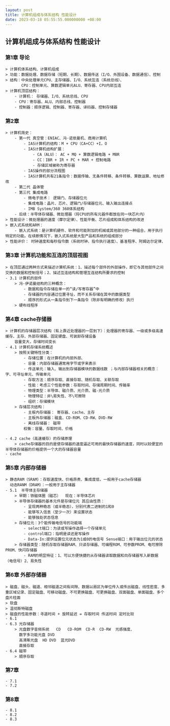 ```yaml
---
layout: post
title: 计算机组成与体系结构 性能设计
date: 2023-03-18 05:55:55.000000000 +08:00
---
```



## 计算机组成与体系结构 性能设计

### 第1章 导论
    > 计算机体系结构、计算机组成
    > 功能：数据处理、数据存储（短期、长期）、数据传送（I/O、外围设备、数据通信）、控制
    > 结构：中央处理单元CPU、主存储器、I/O、系统互连（系统总线）、
           CPU：控制单元、算数逻辑单元ALU、寄存器、CPU内部互连
    > 计算机顶层结构：
        - 计算机： 存储器、I/O、系统总线、CPU
        - CPU：寄存器、ALU、内部总线、控制器
        - 控制器：顺序逻辑、控制器、寄存器、译码器、控制存储器
    
### 第2章
    > 计算机简史： 
        - 第一代 真空管：ENIAC、冯·诺依曼机、商用计算机
            - IAS计算机的结构：M + CPU（CA+CC）+I，O
            - IAS计算机结构扩展：
                - CA（ALU）： AC + MQ + 算数逻辑电路 + MBR 
                - CC：IBR + IR + PC + MAR + 控制电路
                - 存储区域被称为寄存器
            - IAS操作的部分流程图
            - IAS计算机共有21条指令：数据传输、无条件转移、条件转移、算数运算、地址修改
        - 第二代 晶体管
        - 第三代 集成电路
            - 微电子技术： 逻辑门、存储器位元
            - 集成电路：晶片、芯片、逻辑门/存储器位元、输入输出连接点
            - IMB System/360 360体系结构
        - 后续：半导体存储器、微处理器（将CPU的所有元器件都放在同一块芯片内）
    > 性能设计：微处理器的速度（摩尔定律）、性能平衡、芯片组成和体系结构的改进
    > 嵌入式系统和ARM： 
        - 嵌入式系统：是计算机硬件、软件和可能附加的机械或其他部分的一种组合，用于执行特定的功能。在续断情况下，嵌入式系统是大型产品和系统的组成部分
    > 性能评价： 时钟速度和每秒指令数（系统时钟、指令执行速度）、基准程序、阿姆达尔定律、
### 第3章 计算机功能和互连的顶层视图
    > 在顶层通过两种方式来描述计算机系统：1、描述每个部件的外部操作，即它与其他部件之间交换的数据和控制信号；2、描述互连结构和管理互连结构所要求的控制
    - 3.1 计算机的部件
        > 冯·伊诺曼结构的三种概念：
            - 数据和指令存储在单一的“读/写寄存器”中
            - 存储器的内容通过位置寻址，而不关系存储在其中的数据类型
            - 顺序的形式从一条指令到下一条指令（除非有明确的修改）执行
        > 硬布线程序
### 第4章  cache存储器
    > 计算机的存储器层次结构（有上靠近处理器的一层到下）：处理器的寄存器、一级或多级高速缓存、主存、外部存储器、固定硬盘、可装卸存储设备
        容量变大，存储时间变长
    - 4.1 计算机存储系统概述
        > 按照关键特性分类：
            - 存储位置：在计算机的内部外部、
            - 容量：内部存储器通常用字节或字来表示
            - 传送单元：输入、输出到存储器模块的数据线数 ；与内部存储器相关的概念：字、可寻址单元、传输单元
            - 存取方法：顺序存取、直接存取、随机存取、关联存取
            - 性能：考虑三个性能参数：存取时间、存储周期时间、传输率 
            - 物理类型：半导体、磁介质、光介质、磁-光介质
            - 物理特征：非\易失性、不\可擦除
            - 组织：存储模块
        > 存储层次结构：
            - 主板内存储器： 寄存器、cache、主存
            - 主板外存储器：磁盒、CD-ROM、CD-RW、DVD-RW
            - 离线存储器： 磁带
            权衡：容量、存取时间、价格 
            
    - 4.2 cache（高速缓存）的存储原理
        > cache存储器的目的是使存储器的速度逼近可用的最快存储器的速度，同时以较便宜的半导体存储器的价格提供一个大的存储器容量
    - cache
### 第5章 内部存储器
    > 静态RAM（SRAM）：存取速度快、价格昂贵、集成度低，一般用于cache存储器
      动态RANM（DRAM）：一般用于主存储器 
    - 5.1  半导体主存储器
        > 早期：铁磁体圈（磁芯）  现在：半导体芯片
        > 半导体存储器的基本元件是存储位元 其应由性质：
            - 呈现两种稳态（或半稳态），分别代表二进制的1和0
            - 能够写入信息（至少一次）来设置状态
            - 能够独处状态信息
        > 存储位元：3个能传输电信号的功能端
            - select端口：为读或写操作选择一个存储单元
            - control端口：指明是读还是写操作
            - Data-In:提供设置位元状态为1或0的电信号 Sense端口：用于输出位元的状态
        > 存储器类型：随机存取存储器RAM、只读存储器、可编程ROM、可参数PROM、电可擦除PROM、快闪存储器
            - RAM的明显特征：1、可以方便快捷的从存储器读取数据和向存储器写入新数据（电信号）2、易失性
            
### 第6章  外部存储器
    > 磁盘、磁头、磁道、相邻磁道之间有间隙、数据以扇区为单位传入或传出磁盘、线性密度、多重区域记录、固定磁盘、可移动磁盘、不可更换磁盘、可更换磁盘、双面磁盘、单面磁盘、多个盘片柱面
    > 软盘
    > 温彻斯特磁盘
    > 磁盘的性能参数：寻道时间 + 旋转延迟 = 存取时间 传送时间 定时比较
    - 6.1
    - 6.3 光存储器
        > 光盘数字音频系统   CD   CD-ROM  CD-R  CD-RW  光感强度、 
          数字多功能光盘 DVD
          高清晰光盘  HD DVD  蓝光DVD 
          直接存取
    - 6.4 磁带
        > 顺序存取  
### 第7章
    - 7.1
    - 7.2
### 第8章
    - 8.1
    - 8.2
    - 8.3
